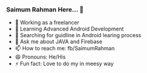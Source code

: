 ### Saimum Rahman Here... 👋

- 🔭 Working as a freelancer
- 🌱 Learning Advanced Android Development
- 🤔 Searching for guidline in Android learing process
- 💬 Ask me about JAVA and Firebase
- 📫 How to reach me: fb/SaimumRahman
- 😄 Pronouns: He/His
- ⚡ Fun fact: Love to do my in meesy way

